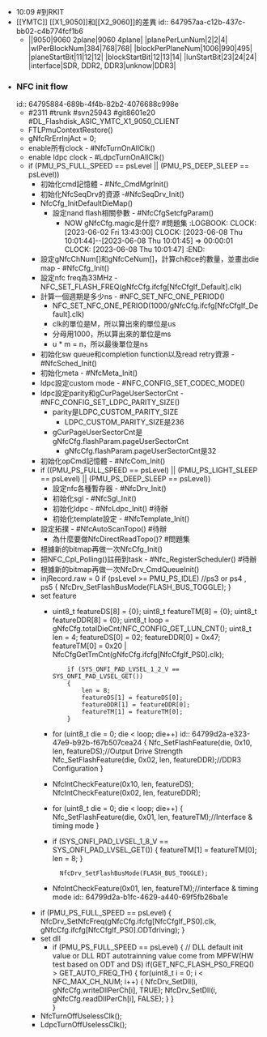- 10:09 #到RKIT
- [[YMTC]] [[X1_9050]]和[[X2_9060]]的差異
  id:: 647957aa-c12b-437c-bb02-c4b774fcf1b6
	- ||9050|9060 2plane|9060 4plane|
	  |planePerLunNum|2|2|4|
	  |wlPerBlockNum|384|768|768|
	  |blockPerPlaneNum|1006|990|495|
	  |planeStartBit|11|12|12|
	  |blockStartBit|12|13|14|
	  |lunStartBit|23|24|24|
	  |interface|SDR, DDR2, DDR3|unknow|DDR3|
- ### NFC init flow
  id:: 64795884-689b-4f4b-82b2-4076688c998e
	- #2311 #trunk #svn25943 #git8601e20 #DL_Flashdisk_ASIC_YMTC_X1_9050_CLIENT
	- FTLPmuContextRestore()
	- gNfcRrErrInjAct = 0;
	- enable所有clock - #NfcTurnOnAllClk()
	- enable ldpc clock - #LdpcTurnOnAllClk()
	- if (PMU_PS_FULL_SPEED == psLevel || (PMU_PS_DEEP_SLEEP == psLevel))
		- 初始化cmd記憶體 - #Nfc_CmdMgrInit()
		- 初始化NfcSeqDrv的資源 -#NfcSeqDrv_Init()
		- NfcCfg_InitDefaultDieMap()
			- 設定nand flash相關參數 - #NfcCfgSetcfgParam()
				- NOW gNfcCfg.magic是什麼? #問題集
				  :LOGBOOK:
				  CLOCK: [2023-06-02 Fri 13:43:00]
				  CLOCK: [2023-06-08 Thu 10:01:44]--[2023-06-08 Thu 10:01:45] =>  00:00:01
				  CLOCK: [2023-06-08 Thu 10:01:47]
				  :END:
		- 設定gNfcChNum[]和gNfcCeNum[]，計算ch和ce的數量，並畫出die map - #NfcCfg_Init()
		- 設定nfc freq為33MHz - NFC_SET_FLASH_FREQ(gNfcCfg.ifcfg[NfcCfgIf_Default].clk)
		- 計算一個週期是多少ns - #NFC_SET_NFC_ONE_PERIOD()
			- NFC_SET_NFC_ONE_PERIOD(1000/gNfcCfg.ifcfg[NfcCfgIf_Default].clk)
			- clk的單位是M，所以算出來的單位是us
			- 分母用1000，所以算出來的單位是ms
			- u * m = n，所以最後單位是ns
		- 初始化sw queue和completion function以及read retry資源 - #NfcSched_Init()
		- 初始化meta - #NfcMeta_Init()
		- ldpc設定custom mode - #NFC_CONFIG_SET_CODEC_MODE()
		- ldpc設定parity和gCurPageUserSectorCnt - #NFC_CONFIG_SET_LDPC_PARITY_SIZE()
			- parity是LDPC_CUSTOM_PARITY_SIZE
				- LDPC_CUSTOM_PARITY_SIZE是236
			- gCurPageUserSectorCnt是gNfcCfg.flashParam.pageUserSectorCnt
				- gNfcCfg.flashParam.pageUserSectorCnt是32
		- 初始化opCmd記憶體 - #NfcCom_Init()
		- if ((PMU_PS_FULL_SPEED == psLevel) || (PMU_PS_LIGHT_SLEEP == psLevel) || (PMU_PS_DEEP_SLEEP == psLevel))
			- 設定nfc各種暫存器 - #NfcDrv_Init()
			- 初始化sgl - #NfcSgl_Init()
			- 初始化ldpc - #NfcLdpc_Init() #待辦
			- 初始化template設定 - #NfcTemplate_Init()
		- 設定拓撲 - #NfcAutoScanTopo() #待辦
			- 為什麼要做NfcDirectReadTopo()? #問題集
		- 根據新的bitmap再做一次NfcCfg_Init()
		- 把NFC_Cpl_Polling()註冊到task - #Nfc_RegisterScheduler() #待辦
		- 根據新的bitmap再做一次NfcDrv_CmdQueueInit()
		- injRecord.raw = 0
		  if (psLevel >= PMU_PS_IDLE) //ps3 or ps4 , ps5
		    {
		        NfcDrv_SetFlashBusMode(FLASH_BUS_TOGGLE);
		    }
		- set feature
			- uint8_t featureDS[8] = {0};
			          uint8_t featureTM[8] = {0};
			          uint8_t featureDDR[8] = {0};
			          uint8_t loop = gNfcCfg.totalDieCnt/NFC_CONFIG_GET_LUN_CNT();
			          uint8_t len = 4;
			  featureDS[0] = 02;
			  featureDDR[0] = 0x47;
			  featureTM[0] = 0x20 | NfcCfgGetTmCnt(gNfcCfg.ifcfg[NfcCfgIf_PS0].clk);
			  
			          if (SYS_ONFI_PAD_LVSEL_1_2_V == SYS_ONFI_PAD_LVSEL_GET())
			          {
			              len = 8;
			              featureDS[1] = featureDS[0];
			              featureDDR[1] = featureDDR[0];
			              featureTM[1] = featureTM[0];
			          }
			- for (uint8_t die = 0; die < loop; die++)
			  id:: 64799d2a-e323-47e9-b92b-f67b507cea24
			        {
			            Nfc_SetFlashFeature(die, 0x10, len, featureDS);//Output Drive Strength
			            Nfc_SetFlashFeature(die, 0x02, len, featureDDR);//DDR3 Configuration
			        }
			- NfcIntCheckFeature(0x10, len, featureDS);
			        NfcIntCheckFeature(0x02, len, featureDDR);
			- for (uint8_t die = 0; die < loop; die++)
			        {
			            Nfc_SetFlashFeature(die, 0x01, len, featureTM);//Interface & timing mode
			        }
			- if (SYS_ONFI_PAD_LVSEL_1_8_V == SYS_ONFI_PAD_LVSEL_GET())
			        {
			            featureTM[1] = featureTM[0];
			            len = 8;
			        }
			        
			        NfcDrv_SetFlashBusMode(FLASH_BUS_TOGGLE);
			- NfcIntCheckFeature(0x01, len, featureTM);//interface & timing mode
			  id:: 64799d2a-b1fc-4629-a440-69f5fb26ba1e
		- if (PMU_PS_FULL_SPEED == psLevel)
		      {
		          NfcDrv_SetNfcFreq(gNfcCfg.ifcfg[NfcCfgIf_PS0].clk, gNfcCfg.ifcfg[NfcCfgIf_PS0].ODTdriving);
		      }
		- set dll
			- if (PMU_PS_FULL_SPEED == psLevel)
			      {
			          // DLL default init value or DLL RDT autotrainning value come from MPFW(HW test based on ODT and DS)
			          if(GET_NFC_FLASH_PS0_FREQ() > GET_AUTO_FREQ_TH)
			          {
			              for(uint8_t i = 0; i < NFC_MAX_CH_NUM; i++)
			              {
			                  NfcDrv_SetDll(i, gNfcCfg.writeDllPerCh[i], TRUE);
			                  NfcDrv_SetDll(i, gNfcCfg.readDllPerCh[i], FALSE);
			              } 
			          }    
			      }
		- NfcTurnOffUselessClk();
		- LdpcTurnOffUselessClk();
